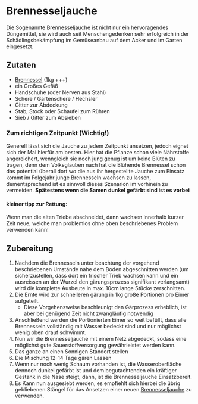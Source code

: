 # Brennesseljauche
Die Sogenannte Brennesseljauche ist nicht nur ein hervoragendes Düngemittel, sie wird auch seit Menschengedenken sehr erfolgreich in der Schädlingsbekämpfung im Gemüseanbau auf dem Acker und im Garten eingesetzt.

## Zutaten
- [Brennessel](../Stoffe/Rohstoffe/Brennessel.md#Brennessel) (1kg +++)
- ein Großes Gefäß
- Handschuhe (oder Nerven aus Stahl)
- Schere / Gartenschere / Hechsler
- Gitter zur Abdeckung
- Stab, Stock oder Schaufel zum Rühren
- Sieb / Gitter zum Absieben

### Zum richtigen Zeitpunkt (Wichtig!)
Generell lässt sich die Jauche zu jedem Zeitpunkt ansetzen, jedoch eignet sich der Mai hierfür am besten. Hier hat die Pflanze schon viele Nährstoffe angereichert, wenngleich sie noch jung genug ist um keine Blüten zu tragen, denn dem Volksglauben nach hat die Blühende Brennessel schon das potential überall dort wo die aus ihr hergestellte Jauche zum Einsatz kommt im Folgejahr junge Brennesseln wachsen zu lassen, dementsprechend ist es sinnvoll dieses Szenarion im vorhinein zu vermeiden.
**Spätestens wenn die Samen dunkel gefärbt sind ist es vorbei**

#### kleiner tipp zur Rettung:
Wenn man die alten Triebe abschneidet, dann wachsen innerhalb kurzer Zeit neue, welche man problemlos ohne oben beschriebenes Problem verwenden kann!

## Zubereitung
1. Nachdem die Brennesseln unter beachtung der vorgehend beschriebenen Umstände nahe dem Boden abgeschnitten werden (um sicherzustellen, dass dort ein frischer Trieb wachsen kann und ein ausreissen an der Wurzel den gärungsprozess signifikant verlangsamt) wird die komplette Ausbeute in max. 10cm lange Stücke zerschnitten. 
2. Die Ernte wird zur schnelleren gärung in 1kg große Portionen pro Eimer aufgeteilt.
	- Diese Vorgehensweise beschleunigt den Gärprozess erheblich, ist aber bei genügend Zeit nicht zwangläufig notwendig 
3. Anschließend werden die Portionierten Eimer so weit befüllt, dass alle Brennesseln vollständig mit Wasser bedeckt sind und nur möglichst wenig oben drauf schwimmt.
4. Nun wir die Brennesseljauche mit einem Netz abgedeckt, sodass eine möglichst gute Sauerstoffversorgung gewährleistet werden kann.
5. Das ganze an einen Sonnigen Standort stellen
6. Die Mischung 12-14 Tage gären Lassen
7. Wenn nur noch wenig Schaum vorhanden ist, die Wasseroberfläche dennoch dunkel gefärbt ist und dem begutachtenden ein kräftiger Gestank in die Nase steigt, dann, ist die Brennesseljauche Einsatzbereit.
8. Es Kann nun ausgesiebt werden, es empfiehlt sich hierbei die übrig gebliebenen Stängel für das Ansetzen einer neuen [Brennesseljauche](Brennesseljauche.md#Brennesseljauche) zu verwenden.